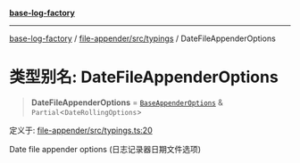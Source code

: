 [**base-log-factory**](../../../../index.md)

***

[base-log-factory](../../../../index.md) / [file-appender/src/typings](../index.md) / DateFileAppenderOptions

# 类型别名: DateFileAppenderOptions

> **DateFileAppenderOptions** = [`BaseAppenderOptions`](BaseAppenderOptions.md) & `Partial`\<`DateRollingOptions`\>

定义于: [file-appender/src/typings.ts:20](https://github.com/fengxinming/log-base/blob/2c3efcb178d7ddc2410225a9c002fea10b6d1b2d/packages/file-appender/src/typings.ts#L20)

Date file appender options (日志记录器日期文件选项)
